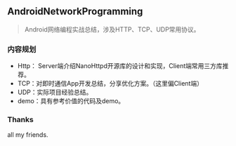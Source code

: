## AndroidNetworkProgramming
> Android网络编程实战总结，涉及HTTP、TCP、UDP常用协议。

### 内容规划
- Http： Server端介绍NanoHttpd开源库的设计和实现，Client端常用三方库推荐。
- TCP：对即时通信App开发总结，分享优化方案。（这里偏Client端）
- UDP：实际项目经验总结。
- demo：具有参考价值的代码及demo。

### Thanks
all my friends.
